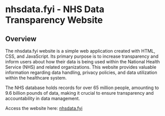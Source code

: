 # nhsdata.fyi - NHS Data Transparency Website

## Overview

The nhsdata.fyi website is a simple web application created with HTML, CSS, and JavaScript. Its primary purpose is to increase transparency and inform users about how their data is being used within the National Health Service (NHS) and related organizations. This website provides valuable information regarding data handling, privacy policies, and data utilization within the healthcare system.

The NHS database holds records for over 65 million people, amounting to 9.6 billion pounds of data, making it crucial to ensure transparency and accountability in data management.

Access the website here: [nhsdata.fyi](https://659ebc2d7bb6f00901bd869d--zippy-mousse-113cfb.netlify.app/)
